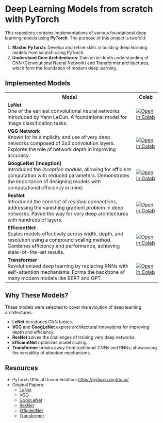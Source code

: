 # Deep Learning Models from scratch with PyTorch

This repository contains implementations of various foundational deep learning models using **PyTorch**. The purpose of this project is twofold:

1. **Master PyTorch:** Develop and refine skills in building deep learning models from scratch using PyTorch.
2. **Understand Core Architectures:** Gain an in-depth understanding of CNN (Convolutional Neural Network) and Transformer architectures, which form the foundation of modern deep learning.

## Implemented Models
<table>
    <tr>
        <th>Model</th>
        <th>Colab</th>
    </tr>
    <tr>
        <td><strong>LeNet</strong><br>One of the earliest convolutional neural networks introduced by Yann LeCun. 
          A foundational model for image classification tasks.</td>
        <td><a href="https://colab.research.google.com/github/limJhyeok/models_from_scratch/blob/main/LeNet.ipynb"><img
                    src="https://colab.research.google.com/assets/colab-badge.svg" alt="Open in Colab"></a></td>
    </tr>
    <tr>
        <td><strong>VGG Network</strong><br>Known for its simplicity and use of very deep networks composed of 3x3
            convolution layers. Explores the role of network depth in improving accuracy.</td>
        <td><a href="https://colab.research.google.com/github/limJhyeok/models_from_scratch/blob/main/VGG.ipynb"><img
                    src="https://colab.research.google.com/assets/colab-badge.svg" alt="Open in Colab"></a></td>
    </tr>
    <tr>
        <td><strong>GoogLeNet (Inception)</strong><br>Introduced the <em>Inception module</em>, allowing for efficient
            computation with reduced parameters. Demonstrates the importance of designing models with computational
            efficiency in mind.</td>
        <td><a href="https://colab.research.google.com/github/limJhyeok/models_from_scratch/blob/main/GoogLeNet.ipynb"><img
                    src="https://colab.research.google.com/assets/colab-badge.svg" alt="Open in Colab"></a></td>
    </tr>
    <tr>
        <td><strong>ResNet</strong><br>Introduced the concept of <em>residual connections</em>, addressing the vanishing
            gradient problem in deep networks. Paved the way for very deep architectures with hundreds of layers.</td>
        <td><a href="https://colab.research.google.com/github/limJhyeok/models_from_scratch/blob/main/ResNet.ipynb"><img
                    src="https://colab.research.google.com/assets/colab-badge.svg" alt="Open in Colab"></a></td>
    </tr>
    <tr>
        <td><strong>EfficientNet</strong><br>Scales models effectively across width, depth, and resolution using a
            compound scaling method. Combines efficiency and performance, achieving state-of-the-art results.</td>
        <td><a
                href="https://colab.research.google.com/github/limJhyeok/models_from_scratch/blob/main/EfficientNet.ipynb"><img
                    src="https://colab.research.google.com/assets/colab-badge.svg" alt="Open in Colab"></a></td>
    </tr>
    <tr>
        <td><strong>Transformer</strong><br>Revolutionized deep learning by replacing RNNs with self-attention
            mechanisms. Forms the backbone of many modern models like BERT and GPT.</td>
        <td><a
                href="https://colab.research.google.com/github/limJhyeok/models_from_scratch/blob/main/Transformer.ipynb"><img
                    src="https://colab.research.google.com/assets/colab-badge.svg" alt="Open in Colab"></a></td>
    </tr>
</table>

## Why These Models?

These models were selected to cover the evolution of deep learning architectures:

- **LeNet** introduces CNN basics.
- **VGG** and **GoogLeNet** explore architectural innovations for improving depth and efficiency.
- **ResNet** solves the challenges of training very deep networks.
- **EfficientNet** optimizes model scaling.
- **Transformer** breaks away from traditional CNNs and RNNs, showcasing the versatility of attention mechanisms.

## Resources

- PyTorch Official Documentation: https://pytorch.org/docs/
- Original Papers:
    - [LeNet](http://vision.stanford.edu/cs598_spring07/papers/Lecun98.pdf)
    - [VGG](https://arxiv.org/abs/1409.1556)
    - [GoogLeNet](https://arxiv.org/abs/1409.4842)
    - [ResNet](https://arxiv.org/abs/1512.03385)
    - [EfficientNet](https://arxiv.org/abs/1905.11946)
    - [Transformer](https://arxiv.org/abs/1706.03762)
